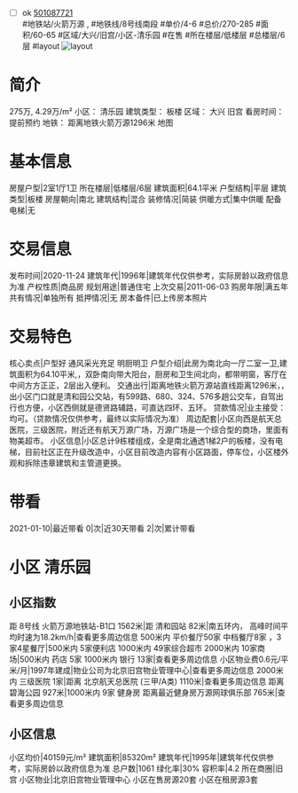 - [ ] ok [501087721](https://bj.5i5j.com/ershoufang/501087721.html)  
 #地铁站/火箭万源 ,  #地铁线/8号线南段
#单价/4-6 #总价/270-285 #面积/60-65   #区域/大兴/旧宫/小区-清乐园 #在售 #所在楼层/低楼层 #总楼层/6层 #layout 
![layout](http://image2a.5i5j.com/bdir/layout/269066.jpg_P5.jpg) 
# 简介 
 275万,  4.29万/m² 
小区： 清乐园
建筑类型： 板楼
区域： 大兴 旧宫
看房时间： 提前预约
地铁： 距离地铁火箭万源1296米 地图
# 基本信息 
 房屋户型|2室1厅1卫
所在楼层|低楼层/6层
建筑面积|64.1平米
户型结构|平层
建筑类型|板楼
房屋朝向|南北
建筑结构|混合
装修情况|简装
供暖方式|集中供暖
配备电梯|无
# 交易信息 
 发布时间|2020-11-24
建筑年代|1996年|建筑年代仅供参考，实际房龄以政府信息为准
产权性质|商品房
规划用途|普通住宅
上次交易|2011-06-03
购房年限|满五年
共有情况|单独所有
抵押情况|无
房本备件|已上传房本照片
# 交易特色 
 核心卖点|户型好 通风采光充足 明厨明卫
户型介绍|此房为南北向一厅二室一卫,建筑面积为64.10平米,，双卧南向带大阳台，厨房和卫生间北向，都带明窗，客厅在中间方方正正，2层出入便利。
交通出行|距离地铁火箭万源站直线距离1296米，， 出小区门口就是清和园公交站，有599路、680、324、576多趟公交车，自驾出行也方便，小区西侧就是德贤路辅路，可直达四环、五环。
贷款情况|业主接受：均可。（贷款情况仅供参考，最终以实际情况为准）
周边配套|小区向西是航天总医院，三级医院，附近还有航天万源广场，万源广场是一个综合型的商场，里面有物美超市。
小区信息|小区总计9栋楼组成，全是南北通透1梯2户的板楼，没有电梯，目前社区正在升级改造中，小区目前改造内容有小区路面，停车位，小区楼外观和拆除违章建筑和主管道更换。
# 带看 
 2021-01-10|最近带看	 0|次|近30天带看	 2|次|累计带看
# 小区 清乐园
## 小区指数 
 距 8号线 火箭万源地铁站-B1口 1562米|距 清和园站 82米|南五环内， 高峰时间平均时速为18.2km/h|查看更多周边信息
500米内 平价餐厅50家
中档餐厅8家 ，3家4星餐厅|500米内 5家便利店
1000米内 49家综合超市
2000米内 10家商场|500米内 药店 5家
1000米内 银行 13家|查看更多周边信息
小区物业费0.6元/平米/月|1997年建成|物业公司为北京旧宫物业管理中心|查看更多周边信息
2000米内 三级医院 1家|距离 北京航天总医院 (三甲/A类) 1110米|查看更多周边信息
距离 碧海公园 927米|1000米内 9家 健身房
距离最近健身房万源网球俱乐部 765米|查看更多周边信息
## 小区信息 
 小区均价|40159元/m²
建筑面积|85320m²
建筑年代|1995年|建筑年代仅供参考，实际房龄以政府信息为准
总户数|1061
绿化率|30%
容积率|4.2
所在商圈|旧宫
小区物业|北京旧宫物业管理中心
小区在售房源20套
小区在租房源3套
